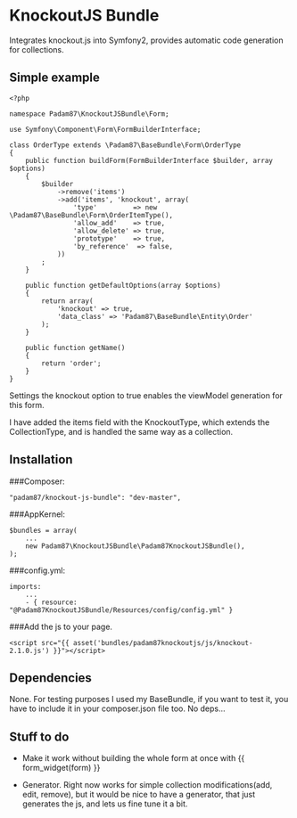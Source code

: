 # KnockoutJS Bundle #

Integrates knockout.js into Symfony2, provides automatic code generation for collections.

## Simple example ##

	<?php

	namespace Padam87\KnockoutJSBundle\Form;
	
	use Symfony\Component\Form\FormBuilderInterface;
	
	class OrderType extends \Padam87\BaseBundle\Form\OrderType
	{
	    public function buildForm(FormBuilderInterface $builder, array $options)
	    {
	        $builder
	            ->remove('items')
	            ->add('items', 'knockout', array(
	                'type'         => new \Padam87\BaseBundle\Form\OrderItemType(),
	                'allow_add'    => true,
	                'allow_delete' => true,
	                'prototype'    => true,
	                'by_reference'  => false,
	            ))
	        ;
	    }
		
		public function getDefaultOptions(array $options)
		{
			return array(
				'knockout' => true,
	            'data_class' => 'Padam87\BaseBundle\Entity\Order'
			);
		}
	
	    public function getName()
	    {
	        return 'order';
	    }
	}

Settings the knockout option to true enables the viewModel generation for this form.

I have added the items field with the KnockoutType, which extends the CollectionType, and is handled the same way as a collection.

## Installation

###Composer:

    "padam87/knockout-js-bundle": "dev-master",

###AppKernel:

    $bundles = array(
		...
        new Padam87\KnockoutJSBundle\Padam87KnockoutJSBundle(),
    );

###config.yml:

	imports:
	    ...
	    - { resource: "@Padam87KnockoutJSBundle/Resources/config/config.yml" }

###Add the js to your page.

    <script src="{{ asset('bundles/padam87knockoutjs/js/knockout-2.1.0.js') }}"></script>

## Dependencies

None. For testing purposes I used my BaseBundle, if you want to test it, you have to include it in your composer.json file too. No deps...

## Stuff to do

- Make it work without building the whole form at once with {{ form_widget(form) }}

- Generator. Right now works for simple collection modifications(add, edit, remove), but it would be nice to have a generator, that just generates the js, and lets us fine tune it a bit.

